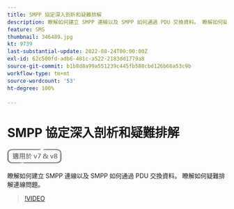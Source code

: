 ```yaml
---
title: SMPP 協定深入剖析和疑難排解
description: 瞭解如何建立 SMPP 連線以及 SMPP 如何通過 PDU 交換資料。 瞭解如何疑難排解連線問題。
feature: SMS
thumbnail: 346489.jpg
kt: 9739
last-substantial-update: 2022-08-24T00:00:00Z
exl-id: 62c500fd-adb6-481c-a522-2183dd1779a8
source-git-commit: b1b8d8a99a551239c445fb588cbd126b66a53c9b
workflow-type: tm+mt
source-wordcount: '53'
ht-degree: 100%

---
```


# SMPP 協定深入剖析和疑難排解

![適用於 V7 和 V8](../assets/V7-V8-stamp.png)

瞭解如何建立 SMPP 連線以及 SMPP 如何通過 PDU 交換資料。 瞭解如何疑難排解連線問題。

>[!VIDEO](https://video.tv.adobe.com/v/346489?quality=12&learn=on)
